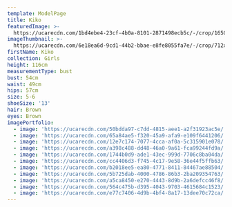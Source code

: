 ```yaml
---
template: ModelPage
title: Kiko
featuredImage: >-
  https://ucarecdn.com/1bd4ebe4-23cf-4b0a-8101-2871498ecb5c/-/crop/1650x880/0,19/-/preview/
imageThumbnail: >-
  https://ucarecdn.com/6e18ea6d-9cd1-44b2-bbae-e8fe8055fa7e/-/crop/712x957/671,29/-/preview/
firstName: Kiko
collection: Girls
height: 116cm
measurementType: bust
bust: 54cm
waist: 49cm
hips: 57cm
size: 5-6
shoeSize: '13'
hair: Brown
eyes: Brown
imagePortfolio:
  - image: 'https://ucarecdn.com/50bdda97-c7dd-4815-aee1-a2f31923ac5e/'
  - image: 'https://ucarecdn.com/65a84ae5-f320-45a9-afa9-e109f6441206/'
  - image: 'https://ucarecdn.com/12e7c174-7077-4cca-af0a-5c315901e078/'
  - image: 'https://ucarecdn.com/a398c488-dd48-46a0-9a61-fca99244fd9a/'
  - image: 'https://ucarecdn.com/1744b0d9-ade1-43ec-999d-7706c8ba04da/'
  - image: 'https://ucarecdn.com/cc4406d3-f745-4c17-9e58-36e44f5ffb63/'
  - image: 'https://ucarecdn.com/b2018ee5-ea80-4771-8411-84467ae88504/'
  - image: 'https://ucarecdn.com/5b725dab-4000-4786-86b3-2ba209354763/'
  - image: 'https://ucarecdn.com/a5ca8450-e270-4443-8d9b-2a6defcc46f8/'
  - image: 'https://ucarecdn.com/564c475b-d395-4043-9703-4615684c1523/'
  - image: 'https://ucarecdn.com/e77c7406-4d9b-4bf4-8a17-13dee70c72ca/'
---
```


